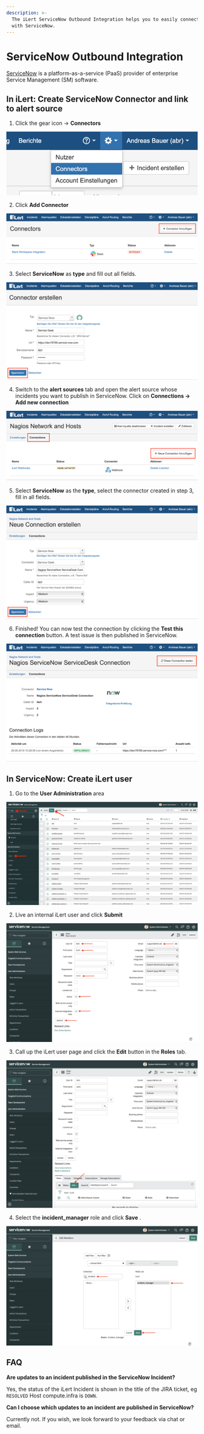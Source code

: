 ```yaml
---
description: >-
  The iLert ServiceNow Outbound Integration helps you to easily connect iLert
  with ServiceNow.
---
```


# ServiceNow Outbound Integration

[ServiceNow](http://www.servicenow.com/) is a platform-as-a-service \(PaaS\) provider of enterprise Service Management \(SM\) software.

## In iLert: Create ServiceNow Connector and link to alert source <a id="alarm-sources"></a>

1. Click the gear icon → **Connectors**

![](../../.gitbook/assets/sn5.png)

2. Click **Add Connector**

![](../../.gitbook/assets/sn6.png)

3. Select **ServiceNow** as **type** and fill out all fields.

![](../../.gitbook/assets/sn7.png)

4. Switch to the **alert sources** tab and open the alert source whose incidents you want to publish in ServiceNow. Click on **Connections → Add new connection**

![](../../.gitbook/assets/sn8.png)

5. Select **ServiceNow** as the **type**, select the connector created in step 3, fill in all fields.

![](../../.gitbook/assets/sn9.png)

6. Finished! You can now test the connection by clicking the **Test this connection** button. A test issue is then published in ServiceNow.

![](../../.gitbook/assets/sn10.png)

## In ServiceNow: Create iLert user <a id="create-user"></a>

1. Go to the **User Administration** area

![](../../.gitbook/assets/sn1.png)

2. Live an internal iLert user and click **Submit**

![](../../.gitbook/assets/sn2.png)

3. Call up the iLert user page and click the **Edit** button in the **Roles** tab.

![](../../.gitbook/assets/sn3.png)

4. Select the **incident\_manager** role and click **Save** .

![](../../.gitbook/assets/sn4.png)

## FAQ <a id="faq"></a>

**Are updates to an incident published in the ServiceNow Incident?**

Yes, the status of the iLert Incident is shown in the title of the JIRA ticket, eg `RESOLVED` Host compute.infra is `DOWN`.

**Can I choose which updates to an incident are published in ServiceNow?**

Currently not. If you wish, we look forward to your feedback via chat or email.

